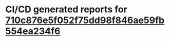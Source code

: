 # CI/CD generated reports for [710c876e5f052f75dd98f846ae59fb554ea234f6](https://github.com/hydephp/develop/commit/710c876e5f052f75dd98f846ae59fb554ea234f6)
